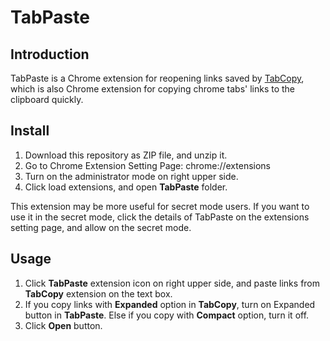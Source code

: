 TabPaste
========

## Introduction

TabPaste is a Chrome extension for reopening links saved by [TabCopy](https://chrome.google.com/webstore/detail/tabcopy/micdllihgoppmejpecmkilggmaagfdmb), which is also Chrome extension for copying chrome tabs' links to the clipboard quickly.

## Install

1. Download this repository as ZIP file, and unzip it.
2. Go to Chrome Extension Setting Page: chrome://extensions
3. Turn on the administrator mode on right upper side.
4. Click load extensions, and open **TabPaste** folder.

This extension may be more useful for secret mode users. If you want to use it in the secret mode, click the details of TabPaste on the extensions setting page, and allow on the secret mode.

## Usage

1. Click **TabPaste** extension icon on right upper side, and paste links from **TabCopy** extension on the text box.
2. If you copy links with **Expanded** option in **TabCopy**, turn on Expanded button in **TabPaste**. Else if you copy with **Compact** option, turn it off.
3. Click **Open** button.
